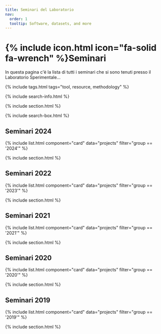 ```yaml
---
title: Seminari del Laboratorio
nav:
  order: 1
  tooltip: Software, datasets, and more
---
```


# {% include icon.html icon="fa-solid fa-wrench" %}Seminari

In questa pagina c'è la lista di tutti i seminari che si sono tenuti presso il Laboratorio Sperimentale...

{% include tags.html tags="tool, resource, methodology" %}

{% include search-info.html %}

{% include section.html %}

{% include search-box.html %}

## Seminari 2024

{% include list.html component="card" data="projects" filter="group == '2024'" %}

{% include section.html %}


## Seminari 2022

{% include list.html component="card" data="projects" filter="group == '2023'" %}

{% include section.html %}

## Seminari 2021

{% include list.html component="card" data="projects" filter="group == '2021'" %}

{% include section.html %}


## Seminari 2020

{% include list.html component="card" data="projects" filter="group == '2020'" %}

{% include section.html %}

## Seminari 2019

{% include list.html component="card" data="projects" filter="group == '2019'" %}

{% include section.html %}

<!-- ## More

{% include list.html component="card" data="projects" filter="!group" style="small" %} -->

